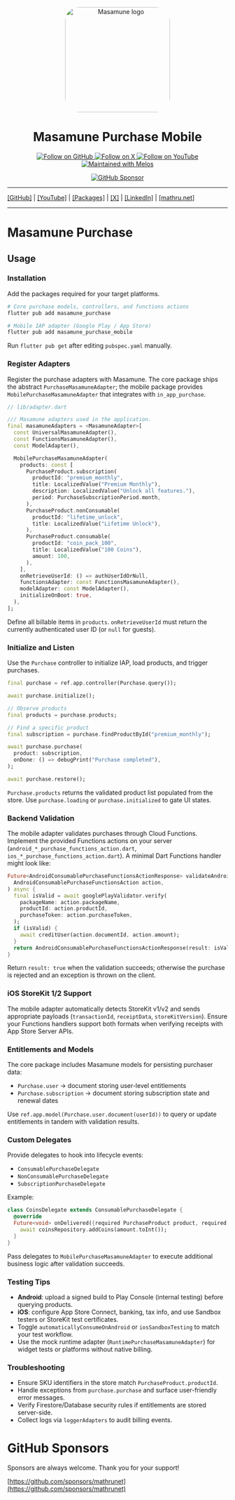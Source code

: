 <p align="center">
  <a href="https://mathru.net">
    <img width="240px" src="https://raw.githubusercontent.com/mathrunet/flutter_masamune/master/.github/images/icon.png" alt="Masamune logo" style="border-radius: 32px"s><br/>
  </a>
  <h1 align="center">Masamune Purchase Mobile</h1>
</p>

<p align="center">
  <a href="https://github.com/mathrunet">
    <img src="https://img.shields.io/static/v1?label=GitHub&message=Follow&logo=GitHub&color=333333&link=https://github.com/mathrunet" alt="Follow on GitHub" />
  </a>
  <a href="https://x.com/mathru">
    <img src="https://img.shields.io/static/v1?label=@mathru&message=Follow&logo=X&color=0F1419&link=https://x.com/mathru" alt="Follow on X" />
  </a>
  <a href="https://www.youtube.com/c/mathrunetchannel">
    <img src="https://img.shields.io/static/v1?label=YouTube&message=Follow&logo=YouTube&color=FF0000&link=https://www.youtube.com/c/mathrunetchannel" alt="Follow on YouTube" />
  </a>
  <a href="https://github.com/invertase/melos">
    <img src="https://img.shields.io/static/v1?label=maintained%20with&message=melos&color=FF1493&link=https://github.com/invertase/melos" alt="Maintained with Melos" />
  </a>
</p>

<p align="center">
  <a href="https://github.com/sponsors/mathrunet"><img src="https://img.shields.io/static/v1?label=Sponsor&message=%E2%9D%A4&logo=GitHub&color=ff69b4&link=https://github.com/sponsors/mathrunet" alt="GitHub Sponsor" /></a>
</p>

---

[[GitHub]](https://github.com/mathrunet) | [[YouTube]](https://www.youtube.com/c/mathrunetchannel) | [[Packages]](https://pub.dev/publishers/mathru.net/packages) | [[X]](https://x.com/mathru) | [[LinkedIn]](https://www.linkedin.com/in/mathrunet/) | [[mathru.net]](https://mathru.net)

---

# Masamune Purchase

## Usage

### Installation

Add the packages required for your target platforms.

```bash
# Core purchase models, controllers, and functions actions
flutter pub add masamune_purchase

# Mobile IAP adapter (Google Play / App Store)
flutter pub add masamune_purchase_mobile
```

Run `flutter pub get` after editing `pubspec.yaml` manually.

### Register Adapters

Register the purchase adapters with Masamune. The core package ships the abstract `PurchaseMasamuneAdapter`; the mobile package provides `MobilePurchaseMasamuneAdapter` that integrates with `in_app_purchase`.

```dart
// lib/adapter.dart

/// Masamune adapters used in the application.
final masamuneAdapters = <MasamuneAdapter>[
  const UniversalMasamuneAdapter(),
  const FunctionsMasamuneAdapter(),
  const ModelAdapter(),

  MobilePurchaseMasamuneAdapter(
    products: const [
      PurchaseProduct.subscription(
        productId: "premium_monthly",
        title: LocalizedValue("Premium Monthly"),
        description: LocalizedValue("Unlock all features."),
        period: PurchaseSubscriptionPeriod.month,
      ),
      PurchaseProduct.nonConsumable(
        productId: "lifetime_unlock",
        title: LocalizedValue("Lifetime Unlock"),
      ),
      PurchaseProduct.consumable(
        productId: "coin_pack_100",
        title: LocalizedValue("100 Coins"),
        amount: 100,
      ),
    ],
    onRetrieveUserId: () => authUserIdOrNull,
    functionsAdapter: const FunctionsMasamuneAdapter(),
    modelAdapter: const ModelAdapter(),
    initializeOnBoot: true,
  ),
];
```

Define all billable items in `products`. `onRetrieveUserId` must return the currently authenticated user ID (or `null` for guests).

### Initialize and Listen

Use the `Purchase` controller to initialize IAP, load products, and trigger purchases.

```dart
final purchase = ref.app.controller(Purchase.query());

await purchase.initialize();

// Observe products
final products = purchase.products;

// Find a specific product
final subscription = purchase.findProductById("premium_monthly");

await purchase.purchase(
  product: subscription,
  onDone: () => debugPrint("Purchase completed"),
);

await purchase.restore();
```

`Purchase.products` returns the validated product list populated from the store. Use `purchase.loading` or `purchase.initialized` to gate UI states.

### Backend Validation

The mobile adapter validates purchases through Cloud Functions. Implement the provided Functions actions on your server (`android_*_purchase_functions_action.dart`, `ios_*_purchase_functions_action.dart`). A minimal Dart Functions handler might look like:

```dart
Future<AndroidConsumablePurchaseFunctionsActionResponse> validateAndroidConsumable(
  AndroidConsumablePurchaseFunctionsAction action,
) async {
  final isValid = await googlePlayValidator.verify(
    packageName: action.packageName,
    productId: action.productId,
    purchaseToken: action.purchaseToken,
  );
  if (isValid) {
    await creditUser(action.documentId, action.amount);
  }
  return AndroidConsumablePurchaseFunctionsActionResponse(result: isValid);
}
```

Return `result: true` when the validation succeeds; otherwise the purchase is rejected and an exception is thrown on the client.

### iOS StoreKit 1/2 Support

The mobile adapter automatically detects StoreKit v1/v2 and sends appropriate payloads (`transactionId`, `receiptData`, `storeKitVersion`). Ensure your Functions handlers support both formats when verifying receipts with App Store Server APIs.

### Entitlements and Models

The core package includes Masamune models for persisting purchaser data:

- `Purchase.user` → document storing user-level entitlements
- `Purchase.subscription` → document storing subscription state and renewal dates

Use `ref.app.model(Purchase.user.document(userId))` to query or update entitlements in tandem with validation results.

### Custom Delegates

Provide delegates to hook into lifecycle events:

- `ConsumablePurchaseDelegate`
- `NonConsumablePurchaseDelegate`
- `SubscriptionPurchaseDelegate`

Example:

```dart
class CoinsDelegate extends ConsumablePurchaseDelegate {
  @override
  Future<void> onDelivered({required PurchaseProduct product, required double amount}) async {
    await coinsRepository.addCoins(amount.toInt());
  }
}
```

Pass delegates to `MobilePurchaseMasamuneAdapter` to execute additional business logic after validation succeeds.

### Testing Tips

- **Android**: upload a signed build to Play Console (internal testing) before querying products.
- **iOS**: configure App Store Connect, banking, tax info, and use Sandbox testers or StoreKit test certificates.
- Toggle `automaticallyConsumeOnAndroid` or `iosSandboxTesting` to match your test workflow.
- Use the mock runtime adapter (`RuntimePurchaseMasamuneAdapter`) for widget tests or platforms without native billing.

### Troubleshooting

- Ensure SKU identifiers in the store match `PurchaseProduct.productId`.
- Handle exceptions from `purchase.purchase` and surface user-friendly error messages.
- Verify Firestore/Database security rules if entitlements are stored server-side.
- Collect logs via `loggerAdapters` to audit billing events.

# GitHub Sponsors

Sponsors are always welcome. Thank you for your support!

[https://github.com/sponsors/mathrunet](https://github.com/sponsors/mathrunet)